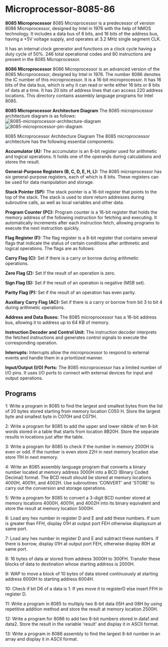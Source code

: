 # Microprocessor-8085-86

**8085 Microprocessor**
8085 Microprocessor is a predecessor of version 8086 Microprocessor, designed by Intel in 1976 with the help of NMOS technology. It includes a data bus of 8 bits, and 16 bits of the address bus, having a +5V voltage supply, and operates at 3.2 MHz single segment CLK.

It has an internal clock generator and functions on a clock cycle having a duty cycle of 50%. 246 total operational codes and 80 instructions are present in the 8085 Microprocessor.

**8086 Microprocessor**
8086 Microprocessor is an advanced version of the 8085 Microprocessor, designed by Intel in 1976. The number 8086 denotes the IC number of this microprocessor. It is a 16-bit microprocessor. It has 16 bits of the data bus, which is why it can read or write either 16 bits or 8 bits of data at a time. It has 20 bits of address lines that can access 220 address locations.
This directory contains assembly language programs for Intel 8085.

**8085 Microprocessor Architecture Diagram**
The 8085 microprocessor architecture diagram is as follows:
![8085-microprocessor-architecture-diagram](https://github.com/paritosh22/Microprocessor-8085-86/assets/122518099/80207035-6b08-4820-a8ed-88936b312f18)
![8085-microprocessor-pin-diagram](https://github.com/paritosh22/Microprocessor-8085-86/assets/122518099/01d3fb2f-97d2-4a1a-bde0-b9d6c2e1890d)

8085 Microprocessor Architecture Diagram
The 8085 microprocessor architecture has the following essential components:

**Accumulator (A):**
The accumulator is an 8-bit register used for arithmetic and logical operations. It holds one of the operands during calculations and stores the result.

**General-Purpose Registers (B, C, D, E, H, L):**
The 8085 microprocessor has six general-purpose registers, each of which is 8 bits. These registers can be used for data manipulation and storage.

**Stack Pointer (SP):**
The stack pointer is a 16-bit register that points to the top of the stack. The stack is used to store return addresses during subroutine calls, as well as local variables and other data.

**Program Counter (PC):**
Program counter is a 16-bit register that holds the memory address of the following instruction for fetching and executing. It automatically increments after each instruction fetch, allowing programs to execute the next instruction quickly.

**Flag Register (F):**
The flag register is a 8-bit register that contains several flags that indicate the status of certain conditions after arithmetic and logical operations. The flags are as follows:

**Carry Flag (C):**
Set if there is a carry or borrow during arithmetic operations.

**Zero Flag (Z):**
Set if the result of an operation is zero.

**Sign Flag (S):**
Set if the result of an operation is negative (MSB set).

**Parity Flag (P):**
Set if the result of an operation has even parity.

**Auxiliary Carry Flag (AC):**
Set if there is a carry or borrow from bit 3 to bit 4 during arithmetic operations.

**Address and Data Buses:**
The 8085 microprocessor has a 16-bit address bus, allowing it to address up to 64 KB of memory.

**Instruction Decoder and Control Unit:**
The instruction decoder interprets the fetched instructions and generates control signals to execute the corresponding operation. 

**Interrupts:**
Interrupts allow the microprocessor to respond to external events and handle them in a prioritized manner.

**Input/Output (I/O) Ports:**
The 8085 microprocessor has a limited number of I/O pins. It uses I/O ports to connect with external devices for input and output operations.

## **Programs**

 1: Write a program in 8085 to find the largest and smallest bytes from the list of 20 bytes stored starting from memory location C050 H. Store the largest byte and smallest byte in C070H and C071H.
 
 2: Write a program for 8085 to add the upper and lower nibble of ten 8-bit words stored in a table that starts from location 8B20H. Store the separate results in locations just after the table.
 
 3: Write a program for 8085 to check if the number in memory 2000H is even or odd. If the number is even store 22H in next memory location else store 11H in next memory.
 
 4: Write an 8085 assembly language program that converts a binary number located at memory address 3000H into a BCD (Binary Coded Decimal) format. The BCD result should be stored at memory locations 4000H, 4001H, and 4002H. Use subroutines 'CONVERT' and 'STORE' to carry out the conversion and storage operations.
 
 5: Write a program for 8085 to convert a 3-digit BCD number stored at memory locations 4000H, 4001H, and 4002H into its binary equivalent and store the result at memory location 5000H.
 
 6: Load any hex number in register D and E and add these numbers. If sum is greater than FFH, display 01H at output port FEH otherwise displaysum at same port.
 
 7: Load any hex number in register D and E and subtract these numbers. If there is borrow, display 01H at output port FEH, otherwise display 80H at same port.
 
 8: 16 bytes of data ar stored from address 3000H to 300FH. Transfer these blocks of data to destination whose starting address is 2000H.
 
 9: WAP to move a block of 10 bytes of data stored continuously at starting address 6000H to starting address 6004H.
 
 10: Check if bit D6 of a data is 1. If yes move it to registerD else insert FFH in register D.
 
 11: Write a program in 8085 to multiply two 8-bit data 05H and 08H by using repetitive addition method and store the result at memory location 2500H.

 12: Write a program for 8086 to add two 8-bit numbers stored in data1 and data2. Store the result in the variable 'result' and display it in ASCII format.
  
 13: Write a program in 8086 assembly to find the largest 8-bit number in an array and display it in ASCII format.
